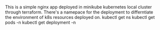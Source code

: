 This is a simple nginx app deployed in minikube kubernetes local cluster through terraform.
There's a namepace for the deployment to differntiate the environment of k8s resources deployed on.
kubectl get ns
kubectl get pods -n <namespace>
kubectl get deployment -n <namespace> 
